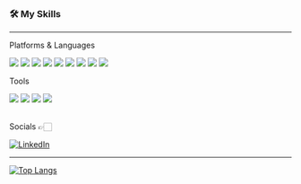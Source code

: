 
<!--
**jeonsoh/jeonsoh** is a ✨ _special_ ✨ repository because its `README.md` (this file) appears on your GitHub profile.

Here are some ideas to get you started:

- 🔭 I’m currently working on ...
- 🌱 I’m currently learning ...
- 👯 I’m looking to collaborate on ...
- 🤔 I’m looking for help with ...
- 💬 Ask me about ...
- 📫 How to reach me: ...
- 😄 Pronouns: ...
- ⚡ Fun fact: ...
-->

### 🛠 **My Skills**
---
Platforms & Languages

<img src="https://img.shields.io/badge/Java-000000?style=flat-square&logo=java&logoColor=white"/> <img src="https://img.shields.io/badge/Springboot-6DB33F?style=flat-square&logo=springboot&logoColor=white"/> <img src="https://img.shields.io/badge/Go-00ADD8?style=flat-square&logo=go&logoColor=white"/> <img src="https://img.shields.io/badge/Javascript-F7DF1E?style=flat-square&logo=javascript&logoColor=white"/> <img src="https://img.shields.io/badge/Typescript-3178C6?style=flat-square&logo=typescript&logoColor=white"/> <img src="https://img.shields.io/badge/Kubernetes-326CE5?style=flat-square&logo=kubernetes&logoColor=white"/> <img src="https://img.shields.io/badge/Docker-2496ED?style=flat-square&logo=docker&logoColor=white"/> <img src="https://img.shields.io/badge/AmazonAWS-FF9900?style=flat-square&logo=AmazonAWS&logoColor=white"/> <img src="https://img.shields.io/badge/Git-F05032?style=flat-square&logo=git&logoColor=white"/>


Tools

<img src="https://img.shields.io/badge/Slack-4A154B?style=flat-square&logo=slack&logoColor=white"/> <img src="https://img.shields.io/badge/Trello-0052CC?style=flat-square&logo=trello&logoColor=white"/> <img src="https://img.shields.io/badge/Notion-000000?style=flat-square&logo=notion&logoColor=white"/> <img src="https://img.shields.io/badge/Figma-F24E1E?style=flat-square&logo=figma&logoColor=white"/>


<br>
Socials 👉🏻 

[![LinkedIn](https://img.shields.io/badge/LinkedIn-0A66C2?style=flat-square&logo=linkedin&logoColor=white&link=https://www.linkedin.com/in/sohyangjeon)](https://www.linkedin.com/in/sohyangjeon)


---

[![Top Langs](https://github-readme-stats.vercel.app/api/top-langs/?username=jeonsoh&langs_count=8&layout=compact&theme=dark)](https://github.com/anuraghazra/github-readme-stats)

